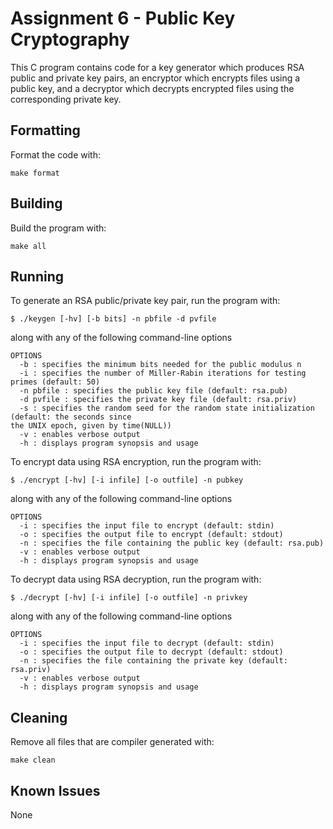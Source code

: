 # Assignment 6 - Public Key Cryptography

This C program contains code for a key generator which produces RSA public and private key pairs,
an encryptor which encrypts files using a public key, and a decryptor which decrypts encrypted
files using the corresponding private key.

## Formatting

Format the code with:

```
make format
```

## Building

Build the program with:

```
make all
```

## Running

To generate an RSA public/private key pair, run the program with:

```
$ ./keygen [-hv] [-b bits] -n pbfile -d pvfile
```

along with any of the following command-line options

```
OPTIONS
  -b : specifies the minimum bits needed for the public modulus n
  -i : specifies the number of Miller-Rabin iterations for testing primes (default: 50)
  -n pbfile : specifies the public key file (default: rsa.pub)
  -d pvfile : specifies the private key file (default: rsa.priv)
  -s : specifies the random seed for the random state initialization (default: the seconds since 
the UNIX epoch, given by time(NULL))
  -v : enables verbose output
  -h : displays program synopsis and usage
```

To encrypt data using RSA encryption, run the program with:

```
$ ./encrypt [-hv] [-i infile] [-o outfile] -n pubkey
```

along with any of the following command-line options

```
OPTIONS
  -i : specifies the input file to encrypt (default: stdin)
  -o : specifies the output file to encrypt (default: stdout)
  -n : specifies the file containing the public key (default: rsa.pub)
  -v : enables verbose output
  -h : displays program synopsis and usage
```

To decrypt data using RSA decryption, run the program with:

```
$ ./decrypt [-hv] [-i infile] [-o outfile] -n privkey
```

along with any of the following command-line options

```
OPTIONS
  -i : specifies the input file to decrypt (default: stdin)
  -o : specifies the output file to decrypt (default: stdout)
  -n : specifies the file containing the private key (default: rsa.priv)
  -v : enables verbose output
  -h : displays program synopsis and usage
```

## Cleaning

Remove all files that are compiler generated with:

```
make clean
```

## Known Issues

None
